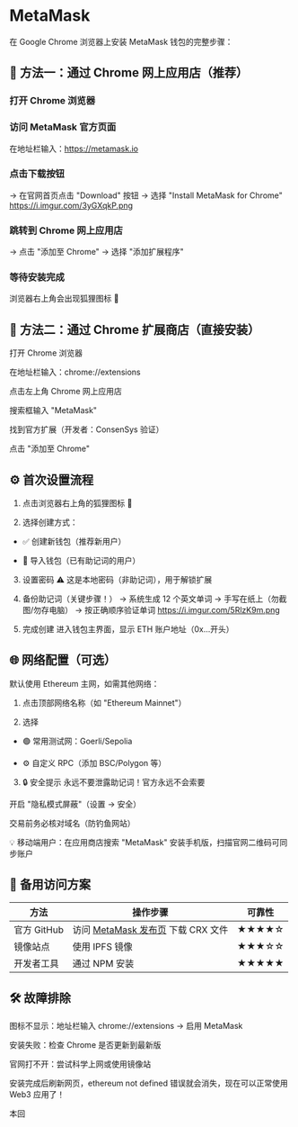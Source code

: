 # MetaMask

在 Google Chrome 浏览器上安装 MetaMask 钱包的完整步骤：

## 📌 方法一：通过 Chrome 网上应用店（推荐）

### 打开 Chrome 浏览器

### 访问 MetaMask 官方页面

在地址栏输入：<https://metamask.io>

### 点击下载按钮

→ 在官网首页点击 "Download" 按钮
→ 选择 "Install MetaMask for Chrome"
<https://i.imgur.com/3yGXqkP.png>

### 跳转到 Chrome 网上应用店

→ 点击 "添加至 Chrome" → 选择 "添加扩展程序"

### 等待安装完成

浏览器右上角会出现狐狸图标 🦊

## 📲 方法二：通过 Chrome 扩展商店（直接安装）

打开 Chrome 浏览器

在地址栏输入：chrome://extensions

点击左上角 Chrome 网上应用店

搜索框输入 "MetaMask"

找到官方扩展（开发者：ConsenSys 验证）

点击 "添加至 Chrome"

## ⚙️ 首次设置流程

1. 点击浏览器右上角的狐狸图标 🦊

2. 选择创建方式：

- ✅ 创建新钱包（推荐新用户）

- 🔑 导入钱包（已有助记词的用户）

3. 设置密码
⚠️ 这是本地密码（非助记词），用于解锁扩展

4. 备份助记词（关键步骤！）
→ 系统生成 12 个英文单词
→ 手写在纸上（勿截图/勿存电脑）
→ 按正确顺序验证单词
<https://i.imgur.com/5RlzK9m.png>

5. 完成创建
进入钱包主界面，显示 ETH 账户地址（0x...开头）

## 🌐 网络配置（可选）

默认使用 Ethereum 主网，如需其他网络：

1. 点击顶部网络名称（如 "Ethereum Mainnet"）

2. 选择

- 🟢 常用测试网：Goerli/Sepolia

- ⚙️ 自定义 RPC（添加 BSC/Polygon 等）

3. 🔒 安全提示
永远不要泄露助记词！官方永远不会索要

开启 "隐私模式屏蔽"（设置 → 安全）

交易前务必核对域名（防钓鱼网站）

💡 移动端用户：在应用商店搜索 "MetaMask" 安装手机版，扫描官网二维码可同步账户

## 🚀 备用访问方案

|方法| 操作步骤| 可靠性|
|-|-|-|
|官方 GitHub| 访问 [MetaMask 发布页](https://github.com/MetaMask/metamask-extension/releases) 下载 CRX 文件| ★★★★☆|
|镜像站点| 使用 IPFS 镜像| ★★★☆☆
开发者工具 |通过 NPM 安装| ★★★★★

## 🛠 故障排除

图标不显示：地址栏输入 chrome://extensions → 启用 MetaMask

安装失败：检查 Chrome 是否更新到最新版

官网打不开：尝试科学上网或使用镜像站

安装完成后刷新网页，ethereum not defined 错误就会消失，现在可以正常使用 Web3 应用了！

本回
